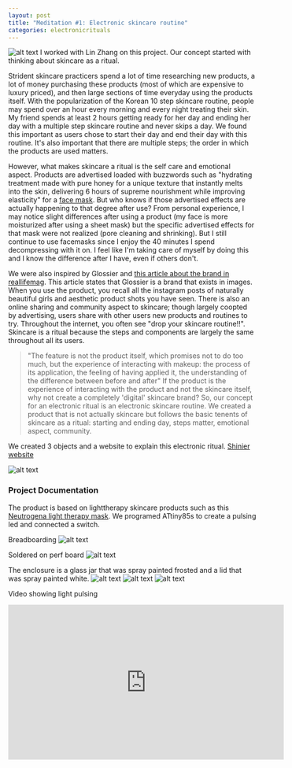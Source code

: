 ```yaml
---
layout: post
title: "Meditation #1: Electronic skincare routine"
categories: electronicrituals
---
```

![alt text](https://raw.githubusercontent.com/jirrian/jirrian.github.io/master/images/electronicrituals/shinier/3_bright.jpg)
I worked with Lin Zhang on this project. Our concept started with thinking about skincare as a ritual. 

Strident skincare practicers spend a lot of time researching new products, a lot of money purchasing these products (most of which are expensive to luxury priced), and then large sections of time everyday using the products itself. With the popularization of the Korean 10 step skincare routine, people may spend over an hour every morning and every night treating their skin. My friend spends at least 2 hours getting ready for her day and ending her day with a multiple step skincare routine and never skips a day. We found this important as users chose to start their day and end their day with this routine. It's also important that there are multiple steps; the order in which the products are used matters. 

However, what makes skincare a ritual is the self care and emotional aspect. Products are advertised loaded with buzzwords such as "hydrating treatment made with pure honey for a unique texture that instantly melts into the skin, delivering 6 hours of supreme nourishment while improving elasticity" for a [face mask](https://www.sephora.com/product/creme-ancienne-ultimate-nourishing-honey-mask-P381021?skuId=1551233&om_mmc=ppc-GG_870930932_43731894197_301240253728_1846435_204210790793_9004352_c&country_switch=us&lang=en&gclid=EAIaIQobChMI79a0jcyW2QIVj1uGCh00cwSIEAYYAyABEgInd_D_BwE). But who knows if those advertised effects are actually happening to that degree after use? From personal experience, I may notice slight differences after using a product (my face is more moisturized after using a sheet mask) but the specific advertised effects for that mask were not realized (pore cleaning and shrinking). But I still continue to use facemasks since I enjoy the 40 minutes I spend decompressing with it on. I feel like I'm taking care of myself by doing this and I know the difference after I have, even if others don't.

We were also inspired by Glossier and [this article about the brand in reallifemag](http://reallifemag.com/immaterial-girls/).
This article states that Glossier is a brand that exists in images. When you use the product, you recall all the instagram posts of naturally beautiful girls and aesthetic product shots you have seen. There is also an online sharing and community aspect to skincare; though largely coopted by advertising, users share with other users new products and routines to try. Throughout the internet, you often see "drop your skincare routine!!". Skincare is a ritual because the steps and components are largely the same throughout all its users.

> "The feature is not the product itself, which promises not to do too much, but the experience of interacting with makeup: the process of its application, the feeling of having applied it, the understanding of the difference between before and after"
If the product is the experience of interacting with the product and not the skincare itself, why not create a completely 'digital' skincare brand? So, our concept for an electronic ritual is an electronic skincare routine. We created a product that is not actually skincare but follows the basic tenents of skincare as a ritual: starting and ending day, steps matter, emotional aspect, community. 

We created 3 objects and a website to explain this electronic ritual.
[Shinier website](https://linzhangcs.github.io/shiner/)

![alt text](https://raw.githubusercontent.com/jirrian/jirrian.github.io/master/images/electronicrituals/shinier/3_dark.jpg)

### Project Documentation ###
The product is based on lighttherapy skincare products such as this [Neutrogena light therapy mask](https://www.neutrogena.com/skin/skin-acne/light-therapy-acne-mask/6810124.html). We programed ATtiny85s to create a pulsing led and connected a switch.

Breadboarding
![alt text](https://github.com/jirrian/jirrian.github.io/blob/master/images/electronicrituals/shinier/breadboard.jpg?raw=true)

Soldered on perf board
![alt text](https://raw.githubusercontent.com/jirrian/jirrian.github.io/master/images/electronicrituals/shinier/perfboard.jpg)

The enclosure is a glass jar that was spray painted frosted and a lid that was spray painted white.
![alt text](https://raw.githubusercontent.com/jirrian/jirrian.github.io/master/images/electronicrituals/shinier/originaljar.jpg)
![alt text](https://raw.githubusercontent.com/jirrian/jirrian.github.io/master/images/electronicrituals/shinier/lids.jpg)
![alt text](https://raw.githubusercontent.com/jirrian/jirrian.github.io/master/images/electronicrituals/shinier/lidspainted.jpg)

Video showing light pulsing
<iframe width="560" height="315" src="https://www.youtube.com/embed/9909FzRYGCg?rel=0" frameborder="0" allow="autoplay; encrypted-media" allowfullscreen></iframe>

